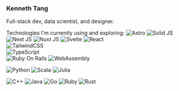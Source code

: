 ### Kenneth Tang

Full-stack dev, data scientist, and designer. 

Technologies I'm currently using and exploring:
![Astro](https://img.shields.io/badge/Astro-black?style=for-the-badge&logo=astro&logoColor=white)
![Solid JS](https://img.shields.io/badge/Solid-black?style=for-the-badge&logo=solid&logoColor=white)
![Next JS](https://img.shields.io/badge/Next-black?style=for-the-badge&logo=next.js&logoColor=white)
![Nuxt JS](https://img.shields.io/badge/Nuxt-black?style=for-the-badge&logo=nuxt.js&logoColor=white)
![Svelte](https://img.shields.io/badge/svelte-black.svg?style=for-the-badge&logo=svelte&logoColor=white)
![React](https://img.shields.io/badge/react-black.svg?style=for-the-badge&logo=react&logoColor=white)
<br>
![TailwindCSS](https://img.shields.io/badge/tailwindcss-black.svg?style=for-the-badge&logo=tailwind-css&logoColor=white)
<br>
![TypeScript](https://img.shields.io/badge/typescript-black.svg?style=for-the-badge&logo=typescript&logoColor=white)
<br>
![Ruby On Rails](https://img.shields.io/badge/rails-black.svg?style=for-the-badge&logo=rubyonrails&logoColor=white)
![WebAssembly](https://img.shields.io/badge/wasm-black.svg?style=for-the-badge&logo=webassembly&logoColor=white)

![Python](https://img.shields.io/badge/python-black?style=for-the-badge&logo=python&logoColor=white)
![Scala](https://img.shields.io/badge/scala-black.svg?style=for-the-badge&logo=scala&logoColor=white)
![Julia](https://img.shields.io/badge/julia-black.svg?style=for-the-badge&logo=julia&logoColor=white)

![C++](https://img.shields.io/badge/c++-black.svg?style=for-the-badge&logo=c%2B%2B&logoColor=white)
![Java](https://img.shields.io/badge/java-black.svg?style=for-the-badge&logo=java&logoColor=white)
![Go](https://img.shields.io/badge/go-black.svg?style=for-the-badge&logo=go&logoColor=white)
![Ruby](https://img.shields.io/badge/ruby-black.svg?style=for-the-badge&logo=ruby&logoColor=white)
![Rust](https://img.shields.io/badge/rust-black.svg?style=for-the-badge&logo=rust&logoColor=white)
